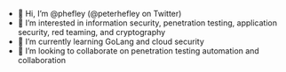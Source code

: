 - 👋 Hi, I’m @phefley (@peterhefley on Twitter)
- 👀 I’m interested in information security, penetration testing, application security, red teaming, and cryptography
- 🌱 I’m currently learning GoLang and cloud security
- 💞️ I’m looking to collaborate on penetration testing automation and collaboration
<!--- 📫 How to reach me ...-->

<!---
phefley/phefley is a ✨ special ✨ repository because its `README.md` (this file) appears on your GitHub profile.
You can click the Preview link to take a look at your changes.
--->
